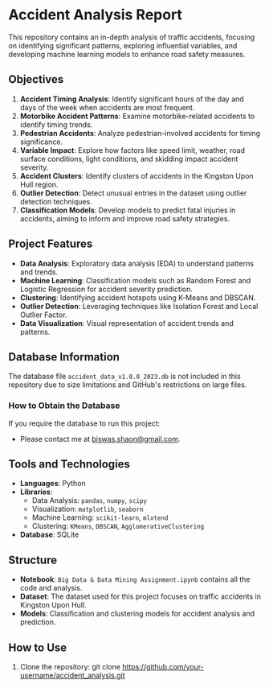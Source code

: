 # Accident Analysis Report

This repository contains an in-depth analysis of traffic accidents, focusing on identifying significant patterns, exploring influential variables, and developing machine learning models to enhance road safety measures.

## Objectives

1. **Accident Timing Analysis**: Identify significant hours of the day and days of the week when accidents are most frequent.
2. **Motorbike Accident Patterns**: Examine motorbike-related accidents to identify timing trends.
3. **Pedestrian Accidents**: Analyze pedestrian-involved accidents for timing significance.
4. **Variable Impact**: Explore how factors like speed limit, weather, road surface conditions, light conditions, and skidding impact accident severity.
5. **Accident Clusters**: Identify clusters of accidents in the Kingston Upon Hull region.
6. **Outlier Detection**: Detect unusual entries in the dataset using outlier detection techniques.
7. **Classification Models**: Develop models to predict fatal injuries in accidents, aiming to inform and improve road safety strategies.

## Project Features

- **Data Analysis**: Exploratory data analysis (EDA) to understand patterns and trends.
- **Machine Learning**: Classification models such as Random Forest and Logistic Regression for accident severity prediction.
- **Clustering**: Identifying accident hotspots using K-Means and DBSCAN.
- **Outlier Detection**: Leveraging techniques like Isolation Forest and Local Outlier Factor.
- **Data Visualization**: Visual representation of accident trends and patterns.

## Database Information

The database file `accident_data_v1.0.0_2023.db` is not included in this repository due to size limitations and GitHub's restrictions on large files.

### How to Obtain the Database
If you require the database to run this project:
- Please contact me at biswas.shaon@gmail.com.

## Tools and Technologies

- **Languages**: Python
- **Libraries**: 
  - Data Analysis: `pandas`, `numpy`, `scipy`
  - Visualization: `matplotlib`, `seaborn`
  - Machine Learning: `scikit-learn`, `mlxtend`
  - Clustering: `KMeans`, `DBSCAN`, `AgglomerativeClustering`
- **Database**: SQLite

## Structure

- **Notebook**: `Big Data & Data Mining Assignment.ipynb` contains all the code and analysis.
- **Dataset**: The dataset used for this project focuses on traffic accidents in Kingston Upon Hull.
- **Models**: Classification and clustering models for accident analysis and prediction.

## How to Use

1. Clone the repository:
   git clone https://github.com/your-username/accident_analysis.git
